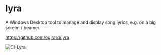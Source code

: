 # lyra

A Windows Desktop tool to manage and display song lyrics, e.g. on a big screen / beamer.

https://github.com/ogirard/lyra

![CI-Lyra](https://github.com/ogirard/lyra/workflows/CI-Lyra/badge.svg?branch=master)
